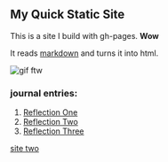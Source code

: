 ## My Quick Static Site

This is a site I build with gh-pages. **Wow**

It reads [markdown](https://www.markdownguide.org/) and turns it into html.

![gif ftw](https://media.giphy.com/media/nXxOjZrbnbRxS/200w_d.gif)


### journal entries:
1. [Reflection One](Reflections/partOneReflection.md)
2. [Reflection Two](Reflections/partTwoReflection.md)
3. [Reflection Three]()

[site two](pageTwo/pageTwo.md)
